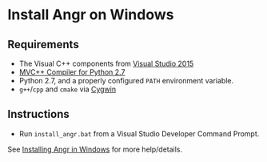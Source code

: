# Install Angr on Windows

## Requirements

* The Visual C++ components from [Visual Studio
  2015](https://www.visualstudio.com/downloads/)
* [MVC++ Compiler for Python
  2.7](https://www.microsoft.com/en-us/download/details.aspx?id=44266)
* Python 2.7, and a properly configured `PATH` environment variable.
* `g++`/`cpp` and `cmake` via [Cygwin](https://cygwin.com/install.html)

## Instructions

* Run `install_angr.bat` from a Visual Studio Developer Command Prompt.

See [Installing Angr in
Windows](https://blog.spirotot.com/2016/11/05/installing-angr-in-windows/) for
more help/details.
